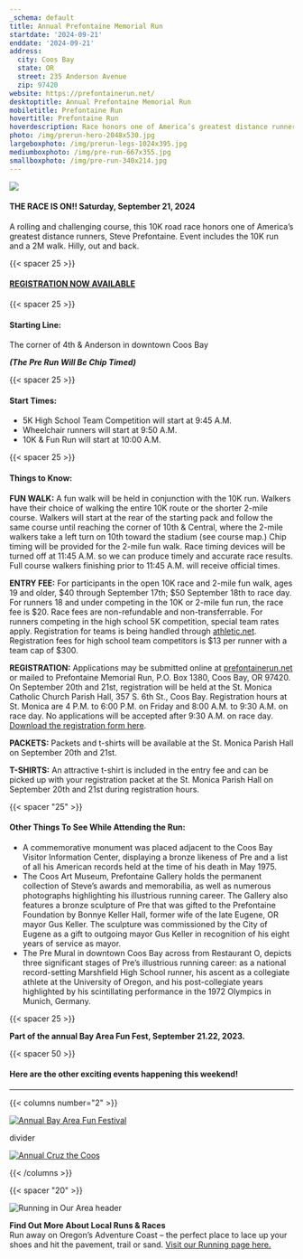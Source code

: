 ```yaml
---
_schema: default
title: Annual Prefontaine Memorial Run
startdate: '2024-09-21'
enddate: '2024-09-21'
address:
  city: Coos Bay
  state: OR
  street: 235 Anderson Avenue
  zip: 97420
website: https://prefontainerun.net/
desktoptitle: Annual Prefontaine Memorial Run
mobiletitle: Prefontaine Run
hovertitle: Prefontaine Run
hoverdescription: Race honors one of America’s greatest distance runners, Steve Prefontaine.
photo: /img/prerun-hero-2048x530.jpg
largeboxphoto: /img/prerun-legs-1024x395.jpg
mediumboxphoto: /img/pre-run-667x355.jpg
smallboxphoto: /img/pre-run-340x214.jpg
---
```

![](/img/prerun-legs-1024x395.jpg)

#### **THE RACE IS ON!! Saturday, September 21, 2024**

A rolling and challenging course, this 10K road race honors one of America’s greatest distance runners, Steve Prefontaine. Event includes the 10K run and a 2M walk. Hilly, out and back.

{{< spacer 25 >}}

#### [**REGISTRATION NOW AVAILABLE**](https://prefontainerun.net/race-details/)

{{< spacer 25 >}}

#### Starting Line:

The corner of 4th & Anderson in downtown Coos Bay

***(The Pre Run Will Be Chip Timed)***

{{< spacer 25 >}}

#### Start Times:

* 5K High School Team Competition will start at 9:45 A.M.
* Wheelchair runners will start at 9:50 A.M.
* 10K & Fun Run will start at 10:00 A.M.

{{< spacer 25 >}}

#### Things to Know:

**FUN WALK:** A fun walk will be held in conjunction with the 10K run. Walkers have their choice of walking the entire 10K route or the shorter 2-mile course. Walkers will start at the rear of the starting pack and follow the same course until reaching the corner of 10th & Central, where the 2-mile walkers take a left turn on 10th toward the stadium (see course map.) Chip timing will be provided for the 2-mile fun walk. Race timing devices will be turned off at 11:45 A.M. so we can produce timely and accurate race results. Full course walkers finishing prior to 11:45 A.M. will receive official times.

**ENTRY FEE:** For participants in the open 10K race and 2-mile fun walk, ages 19 and older, $40 through September 17th; $50 September 18th to race day. For runners 18 and under competing in the 10K or 2-mile fun run, the race fee is $20. Race fees are non-refundable and non-transferrable. For runners competing in the high school 5K competition, special team rates apply. Registration for teams is being handled through <a target="_blank" rel="noopener" href="https://www.athletic.net/">athletic.net</a>. Registration fees for high school team competitors is $13 per runner with a team cap of $300.

**REGISTRATION:** Applications may be submitted online at <a target="_blank" rel="noopener" href="https://prefontainerun.net/race-details/">prefontainerun.net</a> or mailed to Prefontaine Memorial Run, P.O. Box 1380, Coos Bay, OR 97420. On September 20th and 21st, registration will be held at the St. Monica Catholic Church Parish Hall, 357 S. 6th St., Coos Bay. Registration hours at St. Monica are 4 P.M. to 6:00 P.M. on Friday and 8:00 A.M. to 9:30 A.M. on race day. No applications will be accepted after 9:30 A.M. on race day. <a target="_blank" rel="noopener" href="https://prefontainerun.net/wp-content/uploads/2023/08/Single-Registration-Pre-Run-Form.pdf">Download the registration form here</a>.

**PACKETS:** Packets and t-shirts will be available at the St. Monica Parish Hall on September 20th and 21st.&nbsp;

**T-SHIRTS:** An attractive t-shirt is included in the entry fee and can be picked up with your registration packet at the St. Monica Parish Hall on September 20th and 21st during registration hours.

{{< spacer "25" >}}

#### Other Things To See While Attending the Run:

* A commemorative monument was placed adjacent to the Coos Bay Visitor Information Center, displaying a bronze likeness of Pre and a list of all his American records held at the time of his death in May 1975.
* The Coos Art Museum, Prefontaine Gallery holds the permanent collection of Steve’s awards and memorabilia, as well as numerous photographs highlighting his illustrious running career. The Gallery also features a bronze sculpture of Pre that was gifted to the Prefontaine Foundation by Bonnye Keller Hall, former wife of the late Eugene, OR mayor Gus Keller. The sculpture was commissioned by the City of Eugene as a gift to outgoing mayor Gus Keller in recognition of his eight years of service as mayor.
* The Pre Mural in downtown Coos Bay across from Restaurant O, depicts three significant stages of Pre’s illustrious running career: as a national record-setting Marshfield High School runner, his ascent as a collegiate athlete at the University of Oregon, and his post-collegiate years highlighted by his scintillating performance in the 1972 Olympics in Munich, Germany.

{{< spacer 25 >}}

**Part of the annual Bay Area Fun Fest, September 21.22, 2023.**

{{< spacer 50 >}}

#### Here are the other exciting events happening this weekend!

---

{{< columns number="2" >}}

[![Annual Bay Area Fun Festival](/img/bay-area-fun-fest-column-01.jpg)](/event/annual-bay-area-fun-festival)

divider

[![Annual Cruz the Coos](/img/cruz-the-coos-columns-02.jpg)](/event/annual-cruz-the-coos/)

{{< /columns >}}

{{< spacer "20" >}}

![Running in Our Area header](/img/event-running-hdrs-695x125-v02.jpg)

**Find Out More About Local Runs & Races**<br>Run away on Oregon’s Adventure Coast – the perfect place to lace up your shoes and hit the pavement, trail or sand. [Visit our Running page here.](/running)